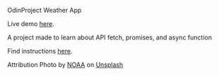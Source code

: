 OdinProject Weather App

Live demo <a href="https://alixiadae.github.io/weather_app/">here</a>.

A project made to learn about API fetch, promises, and async function

Find instructions <a href="https://www.theodinproject.com/lessons/node-path-javascript-weather-app" target="_black">here</a>.

Attribution
Photo by <a href="https://unsplash.com/@noaa?utm_source=unsplash&utm_medium=referral&utm_content=creditCopyText">NOAA</a> on <a href="https://unsplash.com/photos/kcvlb727mn8?utm_source=unsplash&utm_medium=referral&utm_content=creditCopyText">Unsplash</a>